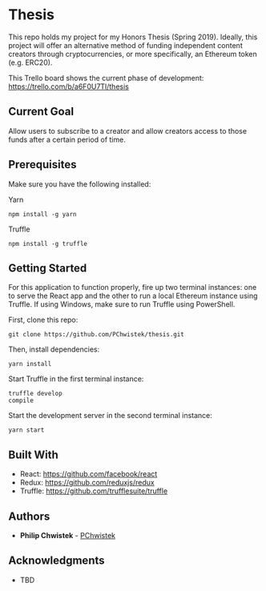 # Thesis 

This repo holds my project for my Honors Thesis (Spring 2019). Ideally, this project will offer an alternative method of funding independent content creators through cryptocurrencies, or more specifically, an Ethereum token (e.g. ERC20).

This Trello board shows the current phase of development: https://trello.com/b/a6F0U7Tl/thesis

## Current Goal

Allow users to subscribe to a creator and allow creators access to those funds after a certain period of time. 

## Prerequisites

Make sure you have the following installed:

Yarn
```
npm install -g yarn
```
Truffle
```
npm install -g truffle
```

## Getting Started

For this application to function properly, fire up two terminal instances: one to serve the React app and the other to run a local Ethereum instance using Truffle. If using Windows, make sure to run Truffle using PowerShell. 

First, clone this repo:
```
git clone https://github.com/PChwistek/thesis.git
```
Then, install dependencies:
```
yarn install
```
Start Truffle in the first terminal instance:
```
truffle develop
compile
```
Start the development server in the second terminal instance:
```
yarn start
```

## Built With

* React:  https://github.com/facebook/react
* Redux:  https://github.com/reduxjs/redux
* Truffle: https://github.com/trufflesuite/truffle

## Authors

* **Philip Chwistek** - [PChwistek](https://github.com/PChwistek)

## Acknowledgments

* TBD

